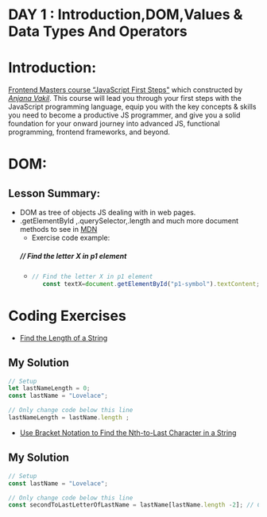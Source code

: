 # DAY 1 : Introduction,DOM,Values & Data Types And Operators

# Introduction:
[Frontend Masters course “JavaScript First Steps"](https://frontendmasters.com/workshops/javascript-first-steps/) which constructed by _[Anjana Vakil](https://twitter.com/AnjanaVakil)_. This course will lead you through your first steps with the JavaScript programming language, equip you with the key concepts & skills you need to become a productive JS programmer, and give you a solid foundation for your onward journey into advanced JS, functional programming, frontend frameworks, and beyond.
# DOM:
## Lesson Summary:
* DOM as tree of objects JS dealing with in web pages.
* .getElementById ,.querySelector,.length and much more document methods to see in [MDN](https://developer.mozilla.org/en-US/)
   * Exercise code example:
  ##### // Find the letter X in p1 element 
   * ```javascript
     // Find the letter X in p1 element 
        const textX=document.getElementById("p1-symbol").textContent;

     ``` 
 # Coding Exercises
* [Find the Length of a String](https://www.freecodecamp.org/learn/javascript-algorithms-and-data-structures/basic-javascript/find-the-length-of-a-string)
## My Solution
```javascript
// Setup
let lastNameLength = 0;
const lastName = "Lovelace";

// Only change code below this line
lastNameLength = lastName.length ;

``` 
* [Use Bracket Notation to Find the Nth-to-Last Character in a String](https://www.freecodecamp.org/learn/javascript-algorithms-and-data-structures/basic-javascript/use-bracket-notation-to-find-the-nth-to-last-character-in-a-string)

## My Solution
```javascript
// Setup
const lastName = "Lovelace";

// Only change code below this line
const secondToLastLetterOfLastName = lastName[lastName.length -2]; // Change this line

``` 
